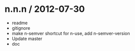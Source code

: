 
n.n.n / 2012-07-30 
==================

  * readme
  * gitignore
  * make n-semver shortcut for n-use, add n-semver-version
  * Update master
  * doc
